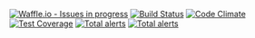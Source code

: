 [![Waffle.io - Issues in progress](https://badge.waffle.io/JacOng17/JacOng17.github.io.png?label=in%20progress&title=In%20Progress)](http://waffle.io/JacOng17/JacOng17.github.io)
[![Build Status](https://travis-ci.org/JacOng17/JacOng17.github.io.svg?branch=master)](https://travis-ci.org/JacOng17/JacOng17.github.io)
[![Code Climate](https://codeclimate.com/github/codeclimate/codeclimate/badges/gpa.svg)](https://codeclimate.com/github/JacOng17/JacOng17.github.io)
[![Test Coverage](https://api.codeclimate.com/v1/badges/8390c9d3c330ddc6923d/test_coverage)](https://codeclimate.com/github/JacOng17/JacOng17.github.io/test_coverage)
[![Total alerts](https://img.shields.io/lgtm/alerts/g/JacOng17/JacOng17.github.io.svg?logo=lgtm&logoWidth=18)](https://lgtm.com/projects/g/JacOng17/JacOng17.github.io/alerts/)
[![Total alerts](https://img.shields.io/lgtm/alerts/g/JacOng17/JacOng17.github.io.svg?logo=lgtm&logoWidth=18)](https://lgtm.com/projects/g/JacOng17/JacOng17.github.io/alerts/)
